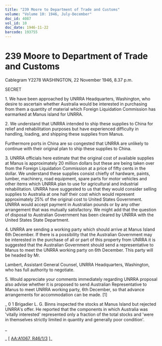 ```yaml
---
title: "239 Moore to Department of Trade and Customs"
volume: "Volume 10: 1946, July-December"
doc_id: 4087
vol_id: 10
doc_date: 1946-11-22
barcode: 193755
---
```


# 239 Moore to Department of Trade and Customs

Cablegram Y2278 WASHINGTON, 22 November 1946, 8.37 p.m.

SECRET

1\. We have been approached by UNRRA Headquarters, Washington, who desire to ascertain whether Australia would be interested in purchasing from them a quantity of material which Foreign Liquidation Commission has earmarked at Manus island for UNRRA.

2\. We understand that UNRRA intended to ship these supplies to China for relief and rehabilitation purposes but have experienced difficulty in handling, loading, and shipping these supplies from Manus.

Furthermore ports in China are so congested that UNRRA are unlikely to continue with their original plan to ship these supplies to China.

3\. UNRRA officials here estimate that the original cost of available supplies at Manus is approximately 20 million dollars but these are being taken over from the Foreign Liquidation Commission at a price of fifty cents in the dollar. We understand these supplies consist chiefly of hardware, paints, lumber, machinery, road equipment, spare parts for motor vehicles and other items which UNRRA plan to use for agricultural and industrial rehabilitation. UNRRA have suggested to us that they would consider selling supplies to Australia at one half their cost which would represent approximately 25% of the original cost to United States Government. UNRRA would accept payment in Australian pounds or by any other arrangement that was mutually satisfactory. We might add that the question of disposal to Australian Government has been cleared by UNRRA with the United States State Department.

4\. UNRRA are sending a working party which should arrive at Manus Island 6th December. If there is a possibility that the Australian Government may be interested in the purchase of all or part of this property from UNRRA it is suggested that the Australian Government should send a representative to Manus to meet the UNRRA working party on 6th December. This party will be headed by Mr.

Lambert, Assistant General Counsel, UNRRA Headquarters, Washington, who has full authority to negotiate.

5\. Would appreciate your comments immediately regarding UNRRA proposal also advise whether it is proposed to send Australian Representative to Manus to meet UNRRA working party, 6th December, so that advance arrangements for accommodation can be made. [1]

_ 0 1 Brigadier L. G. Binns inspected the stocks at Manus Island but rejected UNRRA's offer. He reported that the components in which Australia was 'vitally interested' represented only a fraction of the total stocks and 'were in themselves strictly limited in quantity and generally poor condition'.

_

_ [ [AA:A1067, R46/1/3](http://www.naa.gov.au/cgi-bin/Search?O=I&Number=193755) ]_
